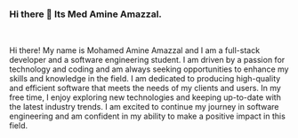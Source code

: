 ### Hi there 👋 Its  Med Amine Amazzal.
<br>
<p style="color=red">
Hi there! My name is Mohamed Amine Amazzal and I am a full-stack developer and a software engineering student. I am driven by a passion for technology and coding and am always seeking opportunities to enhance my skills and knowledge in the field. I am dedicated to producing high-quality and efficient software that meets the needs of my clients and users. In my free time, I enjoy exploring new technologies and keeping up-to-date with the latest industry trends. I am excited to continue my journey in software engineering and am confident in my ability to make a positive impact in this field.
</p>

